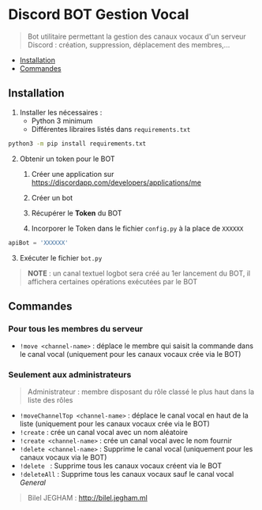 Discord BOT Gestion Vocal
====

> Bot utilitaire permettant la gestion des canaux vocaux d'un serveur Discord : création, suppression, déplacement des membres,...

<!-- TOC depthFrom:1 depthTo:6 withLinks:1 updateOnSave:1 orderedList:0 -->

- [Installation](#installation)
- [Commandes](#commandes)

<!-- /TOC -->

##  Installation
1. Installer les nécessaires :
    - Python 3 minimum
    - Différentes libraires listés dans `requirements.txt`
```bash
python3 -m pip install requirements.txt
```
2. Obtenir un token pour le BOT

    1. Créer une application sur https://discordapp.com/developers/applications/me
    
    2. Créer un bot
    
    3. Récupérer le **Token** du BOT
    
    4. Incorporer le Token dans le fichier `config.py` à la place de `XXXXXX`
```python
apiBot = 'XXXXXX'
```

3. Exécuter le fichier `bot.py`

> **NOTE**  : un canal textuel logbot sera créé au 1er lancement du BOT, il affichera certaines opérations exécutées par le BOT



## Commandes
### Pour tous les membres du serveur

- `!move <channel-name>` : déplace le membre qui saisit la commande dans le canal vocal (uniquement pour les canaux vocaux crée via le BOT)

### Seulement aux administrateurs
> Administrateur : membre disposant du rôle classé le plus haut dans la liste des rôles


- `!moveChannelTop <channel-name>` : déplace le canal vocal en haut de la liste (uniquement pour les canaux vocaux crée via le BOT)
- `!create` : crée un canal vocal avec un nom aléatoire
- `!create <channel-name>` : crée un canal vocal avec le nom fournir
- `!delete <channel-name>` : Supprime le canal vocal (uniquement pour les canaux vocaux via le BOT)
- `!delete ` : Supprime tous les canaux vocaux créent via le BOT
- `!deleteAll` : Supprime tous les canaux vocaux sauf le canal vocal *General*


> Bilel JEGHAM : http://bilel.jegham.ml
